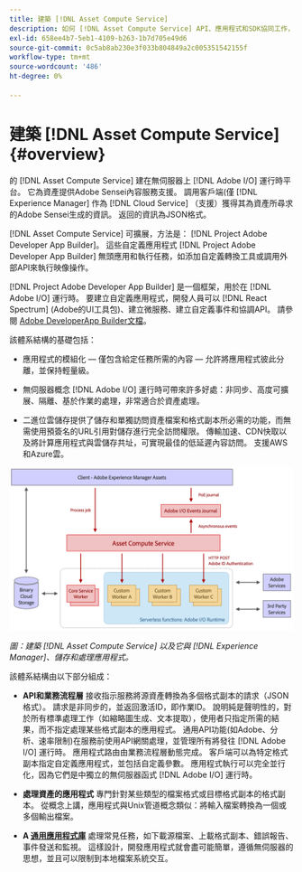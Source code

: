 ```yaml
---
title: 建築 [!DNL Asset Compute Service]
description: 如何 [!DNL Asset Compute Service] API、應用程式和SDK協同工作，提供雲本地資產處理服務。
exl-id: 658ee4b7-5eb1-4109-b263-1b7d705e49d6
source-git-commit: 0c5ab8ab230e3f033b804849a2c005351542155f
workflow-type: tm+mt
source-wordcount: '486'
ht-degree: 0%

---
```


# 建築 [!DNL Asset Compute Service] {#overview}

的 [!DNL Asset Compute Service] 建在無伺服器上 [!DNL Adobe I/O] 運行時平台。 它為資產提供Adobe Sensei內容服務支援。 調用客戶端(僅 [!DNL Experience Manager] 作為 [!DNL Cloud Service] （支援）獲得其為資產所尋求的Adobe Sensei生成的資訊。 返回的資訊為JSON格式。

[!DNL Asset Compute Service] 可擴展，方法是： [!DNL Project Adobe Developer App Builder]。 這些自定義應用程式 [!DNL Project Adobe Developer App Builder] 無頭應用和執行任務，如添加自定義轉換工具或調用外部API來執行映像操作。

[!DNL Project Adobe Developer App Builder] 是一個框架，用於在 [!DNL Adobe I/O] 運行時。 要建立自定義應用程式，開發人員可以 [!DNL React Spectrum] (Adobe的UI工具包)、建立微服務、建立自定義事件和協調API。 請參閱 [Adobe DeveloperApp Builder文檔](https://developer.adobe.com/app-builder/docs/overview)。

該體系結構的基礎包括：

* 應用程式的模組化 — 僅包含給定任務所需的內容 — 允許將應用程式彼此分離，並保持輕量級。

* 無伺服器概念 [!DNL Adobe I/O] 運行時可帶來許多好處：非同步、高度可擴展、隔離、基於作業的處理，非常適合於資產處理。

* 二進位雲儲存提供了儲存和單獨訪問資產檔案和格式副本所必需的功能，而無需使用預簽名的URL引用對儲存進行完全訪問權限。 傳輸加速、CDN快取以及將計算應用程式與雲儲存共址，可實現最佳的低延遲內容訪問。 支援AWS和Azure雲。

![asset compute服務體系結構](assets/architecture-diagram.png)

*圖：建築 [!DNL Asset Compute Service] 以及它與 [!DNL Experience Manager]、儲存和處理應用程式。*

該體系結構由以下部分組成：

* **API和業務流程層** 接收指示服務將源資產轉換為多個格式副本的請求（JSON格式）。 請求是非同步的，並返回激活ID，即作業ID。 說明純是聲明性的，對於所有標準處理工作（如縮略圖生成、文本提取），使用者只指定所需的結果，而不指定處理某些格式副本的應用程式。 通用API功能(如Adobe、分析、速率限制)在服務前使用API網關處理，並管理所有將發往 [!DNL Adobe I/O] 運行時。 應用程式路由由業務流程層動態完成。 客戶端可以為特定格式副本指定自定義應用程式，並包括自定義參數。 應用程式執行可以完全並行化，因為它們是中獨立的無伺服器函式 [!DNL Adobe I/O] 運行時。

* **處理資產的應用程式** 專門針對某些類型的檔案格式或目標格式副本的格式副本。 從概念上講，應用程式與Unix管道概念類似：將輸入檔案轉換為一個或多個輸出檔案。

* **A [通用應用程式庫](https://github.com/adobe/asset-compute-sdk)** 處理常見任務，如下載源檔案、上載格式副本、錯誤報告、事件發送和監視。 這樣設計，開發應用程式就會盡可能簡單，遵循無伺服器的思想，並且可以限制到本地檔案系統交互。

<!-- TBD:

* About the YAML file?
* minimize description to custom applications
* remove all internal stuff (e.g. Photoshop application, API Gateway) from text and diagram
* update diagram to focus on 3rd party custom applications ONLY
* Explain important transactions/handshakes?
* Flow of assets/control? See the illustration on the Nui diagrams wiki.
* Illustrations. See the SVG shared by Alex.
* Exceptions? Limitations? Call-outs? Gotchas?
* Do we want to add what basic processing is not available currently, that is expected by existing AEM customers?
-->
